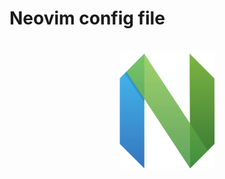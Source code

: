 # Neovim config file

<!-- < style="display: flex; width: 100%; justify-content: center;"> -->
  <h1 align="center">
    <img src="./neovim.png" width="30%" />
  </h1>
</div>
